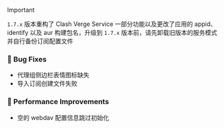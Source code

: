 > [!Important]
>
> `1.7.x` 版本重构了 Clash Verge Service 一部分功能以及更改了应用的 appid、identify 以及 aur 构建包名，升级到 `1.7.x` 版本前，请先卸载旧版本的服务模式并自行备份订阅配置文件

### 🐛 Bug Fixes

- 代理组侧边栏表情图标缺失
- 导入订阅创建文件失败

### 🚀 Performance Improvements

- 空的 webdav 配置信息跳过初始化
